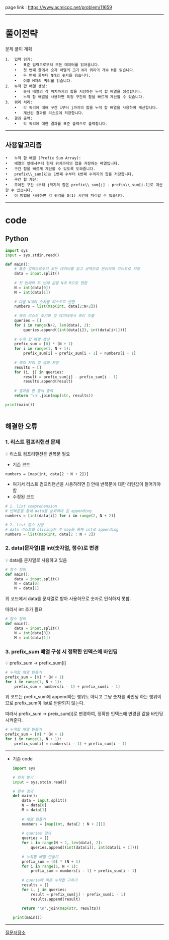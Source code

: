 
page link : https://www.acmicpc.net/problem/11659

---

# 풀이전략

문제 풀이 계획

```
1.	입력 읽기:
	•	표준 입력으로부터 모든 데이터를 읽어옵니다.
	•	첫 번째 줄에서 숫자 배열의 크기 N과 쿼리의 개수 M을 읽습니다.
	•	두 번째 줄부터 N개의 숫자를 읽습니다.
	•	이후 M개의 쿼리를 읽습니다.
2.	누적 합 배열 생성:
	•	숫자 배열의 각 위치까지의 합을 저장하는 누적 합 배열을 생성합니다.
	•	누적 합 배열을 사용하면 특정 구간의 합을 빠르게 계산할 수 있습니다.
3.	쿼리 처리:
	•	각 쿼리에 대해 구간 i부터 j까지의 합을 누적 합 배열을 사용하여 계산합니다.
	•	계산된 결과를 리스트에 저장합니다.
4.	결과 출력:
	•	각 쿼리에 대한 결과를 표준 출력으로 출력합니다.
```

---

## 사용알고리즘


```
•	누적 합 배열 (Prefix Sum Array):
•	배열의 앞에서부터 현재 위치까지의 합을 저장하는 배열입니다.
•	구간 합을 빠르게 계산할 수 있도록 도와줍니다.
•	prefix\\_sum[k]는 1번째 수부터 k번째 수까지의 합을 저장합니다.
•	구간 합 계산:
•	주어진 구간 i부터 j까지의 합은 prefix\\_sum[j] - prefix\\_sum[i-1]로 계산할 수 있습니다.
•	이 방법을 사용하면 각 쿼리를 O(1) 시간에 처리할 수 있습니다.
```

---

# code

## Python

```python
import sys
input = sys.stdin.read()

def main():
    # 표준 입력으로부터 모든 데이터를 읽고 공백으로 분리하여 리스트로 저장
    data = input.split()
    
    # 첫 번째와 두 번째 값을 N과 M으로 변환
    N = int(data[0])
    M = int(data[1])
    
    # 다음 N개의 숫자를 리스트로 변환
    numbers = list(map(int, data[2:N+2]))
    
    # 쿼리 리스트 초기화 및 데이터에서 쿼리 추출
    queries = []
    for i in range(N+2, len(data), 2):
        queries.append((int(data[i]), int(data[i+1])))
    
    # 누적 합 배열 생성
    prefix_sum = [0] * (N + 1)
    for i in range(1, N + 1):
        prefix_sum[i] = prefix_sum[i - 1] + numbers[i - 1]
    
    # 쿼리 처리 및 결과 저장
    results = []
    for (i, j) in queries:
        result = prefix_sum[j] - prefix_sum[i - 1]
        results.append(result)
    
    # 결과를 한 줄씩 출력
    return '\n'.join(map(str, results))

print(main())
    
```

## 해결한 오류

### 1. 리스트 컴프리핸션 문제

💡 리스트 컴프리핸션은 반복문 필요

- 기존 코드

```
numbers = [map(int, data[2 : N + 2])]
```

- 여기서 리스트 컴프리핸션을 사용하려면 [] 안에 반복문에 대한 리턴값이 들어가야함
- 수정된 코드

```python
# 1. list comprehension
# 반복문을 통해 data를 순회하며 값 appending
numbers = [int(data[i]) for i in range(2, N + 2)]

# 2. list 함수 사용
# data 리스트를 slicing한 후 map을 통해 int로 appending
numbers = list(map(int, data[2 : N + 2])
```

### 2. data(문자열)를 int(숫자열, 정수)로 변경

<aside>
💡 data를 문자열로 사용하고 있음

```python
# 함수 정의
def main():
    data = input.split()
    N = data[0]
    M = data[1]
```

위 코드에서 data를 문자열로 받아 사용하므로 숫자로 인식하지 못함.

따라서 int 추가 필요

```python
# 함수 정의
def main():
    data = input.split()
    N = int(data[0])
    M = int(data[1])
```

### 3. prefix_sum 배열 구성 시 정확한 인덱스에 바인딩

💡 prefix_sum → prefix_sum[i]

```python
# 누적합 배열 만들기
prefix_sum = [0] * (N + 1)
for i in range(1, N + 1):
    prefix_sum = numbers[i - 1] + prefix_sum[i - 1]
```

위 코드는 prefix_sum에 append하는 행위도 아니고 그냥 숫자를 바인딩 하는 행위이므로 prefix_sum이 list로 반환되지 않는다.

따라서 prefix_sum → preix_sum[i]로 변경하여, 정확한 인덱스에 변경된 값을 바인딩 시켜준다.

```python
# 누적합 배열 만들기
prefix_sum = [0] * (N + 1)
for i in range(1, N + 1):
    prefix_sum[i] = numbers[i - 1] + prefix_sum[i - 1]
```

---

- 기존 code
    
    ```python
    import sys
    
    # 인자 받기
    input = sys.stdin.read()
    
    # 함수 정의
    def main():
        data = input.split()
        N = data[0]
        M = data[1]
        
        # 배열 만들기
        numbers = [map(int, data[2 : N + 2])]
        
        # queries 정의
        queries = []
        for i in range(N + 2, len(data), 2):
            queries.append((int(data[i]), int(data[i + 1])))
        
        # 누적합 배열 만들기
        prefix_sum = [0] * (N + 1)
        for i in range(1, N + 1):
            prefix_sum = numbers[i - 1] + prefix_sum[i - 1]
        
        # querie에 따른 누적합 구하기
        results = []
        for i, j in queries:
            result = prefix_sum[j] - prefix_sum[i - 1]
            results.append(result)
        
        return '\n'.join(map(str, results))
    
    print(main())
    ```
    

---

[질문저장소](https://www.notion.so/ca228c2f14eb49a3a009697fe98d95b4?pvs=21)
